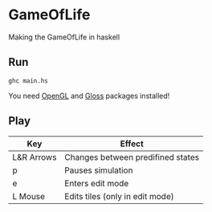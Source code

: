 # GameOfLife
Making the GameOfLife in haskell

## Run

    ghc main.hs
You need [OpenGL](https://www.opengl.org//) and [Gloss](https://hackage.haskell.org/package/gloss) packages installed!

## Play

 Key          | Effect
 -------------|----------------------------------------
 L&R Arrows   | Changes between predifined states 
 p            | Pauses simulation
 e            | Enters edit mode
 L Mouse      | Edits tiles (only in edit mode)
